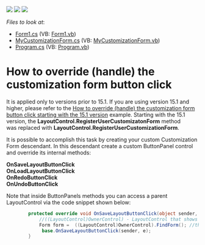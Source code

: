 <!-- default badges list -->
![](https://img.shields.io/endpoint?url=https://codecentral.devexpress.com/api/v1/VersionRange/128633030/11.1.6%2B)
[![](https://img.shields.io/badge/Open_in_DevExpress_Support_Center-FF7200?style=flat-square&logo=DevExpress&logoColor=white)](https://supportcenter.devexpress.com/ticket/details/E3439)
[![](https://img.shields.io/badge/📖_How_to_use_DevExpress_Examples-e9f6fc?style=flat-square)](https://docs.devexpress.com/GeneralInformation/403183)
<!-- default badges end -->
<!-- default file list -->
*Files to look at*:

* [Form1.cs](./CS/WindowsFormsApplication6/Form1.cs) (VB: [Form1.vb](./VB/WindowsFormsApplication6/Form1.vb))
* [MyCustomizationForm.cs](./CS/WindowsFormsApplication6/MyCustomizationForm.cs) (VB: [MyCustomizationForm.vb](./VB/WindowsFormsApplication6/MyCustomizationForm.vb))
* [Program.cs](./CS/WindowsFormsApplication6/Program.cs) (VB: [Program.vb](./VB/WindowsFormsApplication6/Program.vb))
<!-- default file list end -->
# How to override (handle) the customization form button click


<p>It is applied only to versions prior to 15.1. If you are using version 15.1 and higher, please refer to the <a href="https://www.devexpress.com/Support/Center/p/T243928">How to override (handle) the customization form button click starting with the 15.1 version</a> example. Starting with the 15.1 version, the <strong>LayoutControl.RegisterUserCustomizatonForm</strong> method was replaced with <strong>LayoutControl.RegisterUserCustomizationForm</strong>.</p>
<p>It is possible to accomplish this task by creating your custom Customization Form descendant. In this descendant create a custom ButtonPanel control and override its internal methods:</p>
<p><strong>OnSaveLayoutButtonClick</strong> <br /> <strong>OnLoadLayoutButtonClick</strong> <br /> <strong>OnRedoButtonClick</strong> <br /> <strong>OnUndoButtonClick</strong></p>
<p>Note that inside ButtonPanels methods you can access a parent LayoutControl via the code snippet shown below:</p>


```cs
        protected override void OnSaveLayoutButtonClick(object sender, EventArgs e) {
            //((LayoutControl)OwnerControl) - LayoutControl that shows your own Customization form
            Form form =  ((LayoutControl)OwnerControl).FindForm(); //the form that contains a layout control (Form1 in this sample)
             base.OnSaveLayoutButtonClick(sender, e);
        }

```



<br/>


